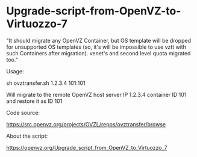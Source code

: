 # Upgrade-script-from-OpenVZ-to-Virtuozzo-7

"It should migrate any OpenVZ Container, but OS template will be dropped for unsupported OS templates (so, it's will be impossible to use vztt with such Containers after migration). venet's and second level quota migrated too."

Usage:

sh ovztransfer.sh 1.2.3.4 101:101

Will migrate to the remote OpenVZ host server IP 1.2.3.4 container ID 101 and restore it as ID 101

Code source:

https://src.openvz.org/projects/OVZL/repos/ovztransfer/browse

About the script:

https://openvz.org/Upgrade_script_from_OpenVZ_to_Virtuozzo_7
